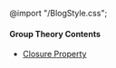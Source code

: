 @import "/BlogStyle.css";
#### Group Theory Contents
- [Closure Property](ClosureProperty/closure.html)
